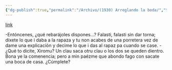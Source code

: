 ```yaml
---
{"dg-publish":true,"permalink":"/Archivo/(1930) Arreglando la boda/","tags":["#Siglo_20","a1930","central","Máximo_Viejo","escrito","cuento"]}
---
```


[link](https://x.com/CelebresCoses/status/1853351215544815990/photo/1)

-Entóncenes, ¿qué rebarájoles dispones...? Falasti, falasti sin dar torna; díxete lo que i daba a la rapaza y tu non acabes de una porretera vez de dame una explicación y decime lo que i das al rapaz pa cuando se case.
-¿Qué to dicite, Xiromu? Un clau saca otru clau o los dos se queden dientro. Bona ye la comenencia; pero a min paézme que abondo fago con sacate una boca de casa. ¿Cúmplete?